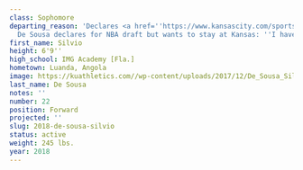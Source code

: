 ```yaml
---
class: Sophomore
departing_reason: 'Declares <a href=''https://www.kansascity.com/sports/spt-columns-blogs/sam-mellinger/article229434124.html''>Silvio
  De Sousa declares for NBA draft but wants to stay at Kansas: ''I have a chance''</a>'
first_name: Silvio
height: 6'9''
high_school: IMG Academy [Fla.]
hometown: Luanda, Angola
image: https://kuathletics.com//wp-content/uploads/2017/12/De_Sousa_Silvio-768x1024.jpg
last_name: De Sousa
notes: ''
number: 22
position: Forward
projected: ''
slug: 2018-de-sousa-silvio
status: active
weight: 245 lbs.
year: 2018
---
```

